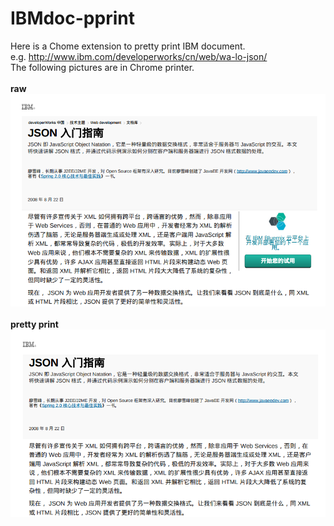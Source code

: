 # IBMdoc-pprint
Here is a Chome extension to pretty print IBM document.<br />
e.g. http://www.ibm.com/developerworks/cn/web/wa-lo-json/<br />
The following pictures are in Chrome printer.<br />
<br />
<b>raw<b />
![raw](./image/raw.png)
<br />
<br />
<b>pretty print<b />
![pprint](./image/pprint.png)

